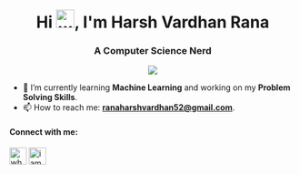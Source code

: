 <center><h1> Hi <img alt="wave" width="32" src="https://cdn-icons-png.flaticon.com/512/9267/9267412.png">, I'm Harsh Vardhan Rana</h1></center>
<center><h3>A Computer Science Nerd</h3></center>

<center><img src="https://media1.giphy.com/media/yvWVQmvkjEv43rlBvW/giphy.gif?cid=ecf05e47aauocjsqz4v2ykjq8b6owocn74i6gjoplssdh8t7&ep=v1_gifs_search&rid=giphy.gif&ct=g"></center>

- 🌱 I’m currently learning **Machine Learning** and working on my **Problem Solving Skills**. 
- 📫 How to reach me: **ranaharshvardhan52@gmail.com**. 

#### Connect with me:
<p align="left">
<a href="https://twitter.com/whoharshvardhan" target="blank"><img align="center" src="https://cdn-icons-png.flaticon.com/512/2504/2504947.png" alt="whoharshvardhan" width="30" /></a>
<a href="https://linkedin.com/in/iamharshvardhan" target="blank"><img align="center" src="https://cdn-icons-png.flaticon.com/512/2504/2504923.png" alt="iamharshvardhan" width="30" /></a>
</p>
